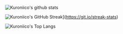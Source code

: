 <!-- ![Cover](https://github.com/FlorianRabaste/Kuroniico/blob/main/img/githubbackground.jpg) -->


  


  ![Kuroniico's github stats](https://github-readme-stats.vercel.app/api?username=Kuroniico&show_icons=true)

  ![Kuroniico's GitHub Streak](https://github-readme-streak-stats.herokuapp.com?user=Kuroniico)](https://git.io/streak-stats)

  ![Kuroniico's Top Langs](https://github-readme-stats.vercel.app/api/top-langs/?username=Kuroniico&layout=compact&langs_count=12)

 

